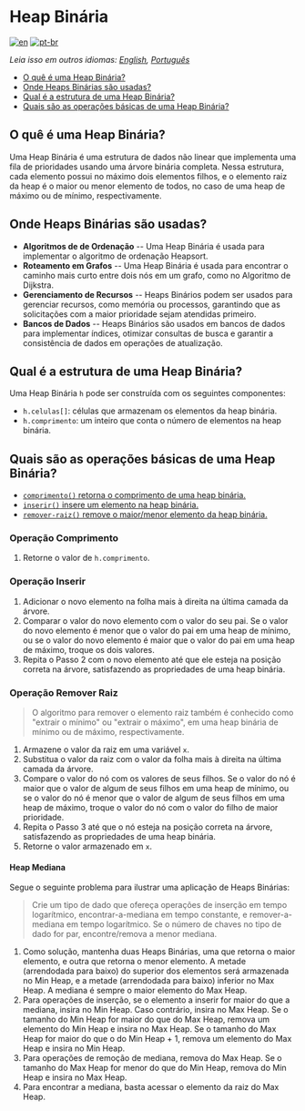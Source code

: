# Heap Binária

[![en](https://img.shields.io/badge/lang-en-red.svg)](./README.md) [![pt-br](https://img.shields.io/badge/lang-pt--br-green.svg)](README.pt-br.md)

_Leia isso em outros idiomas: [English](README.md), [Português](README.pt-br.md)_

- [O quê é uma Heap Binária?](#o-quê-é-uma-heap-binária)
- [Onde Heaps Binárias são usadas?](#onde-heaps-binárias-são-usadas)
- [Qual é a estrutura de uma Heap Binária?](#qual-é-a-estrutura-de-uma-heap-binária)
- [Quais são as operações básicas de uma Heap Binária?](#quais-são-as-operações-básicas-de-uma-heap-binária)

## O quê é uma Heap Binária?

Uma Heap Binária é uma estrutura de dados não linear que implementa uma fila de prioridades usando uma árvore binária completa. Nessa estrutura, cada elemento possui no máximo dois elementos filhos, e o elemento raiz da heap é o maior ou menor elemento de todos, no caso de uma heap de máximo ou de mínimo, respectivamente.

## Onde Heaps Binárias são usadas?

- **Algoritmos de de Ordenação** -- Uma Heap Binária é usada para implementar o algoritmo de ordenação Heapsort.
- **Roteamento em Grafos** -- Uma Heap Binária é usada para encontrar o caminho mais curto entre dois nós em um grafo, como no Algoritmo de Dijkstra.
- **Gerenciamento de Recursos** -- Heaps Binários podem ser usados para gerenciar recursos, como memória ou processos, garantindo que as solicitações com a maior prioridade sejam atendidas primeiro.
- **Bancos de Dados** -- Heaps Binários são usados em bancos de dados para implementar índices, otimizar consultas de busca e garantir a consistência de dados em operações de atualização.

## Qual é a estrutura de uma Heap Binária?

Uma Heap Binária `h` pode ser construída com os seguintes componentes:

- `h.celulas[]`: células que armazenam os elementos da heap binária.
- `h.comprimento`: um inteiro que conta o número de elementos na heap binária.

## Quais são as operações básicas de uma Heap Binária?

- [`comprimento()` retorna o comprimento de uma heap binária.](#operação-comprimento)
- [`inserir()` insere um elemento na heap binária.](#operação-inserir)
- [`remover-raiz()` remove o maior/menor elemento da heap binária.](#operação-remover-raiz)

### Operação Comprimento

1. Retorne o valor de `h.comprimento`.

### Operação Inserir

1. Adicionar o novo elemento na folha mais à direita na última camada da árvore.
2. Comparar o valor do novo elemento com o valor do seu pai. Se o valor do novo elemento é menor que o valor do pai em uma heap de mínimo, ou se o valor do novo elemento é maior que o valor do pai em uma heap de máximo, troque os dois valores.
3. Repita o Passo 2 com o novo elemento até que ele esteja na posição correta na árvore, satisfazendo as propriedades de uma heap binária.

### Operação Remover Raiz

> O algoritmo para remover o elemento raiz também é conhecido como "extrair o mínimo" ou "extrair o máximo", em uma heap binária de mínimo ou de máximo, respectivamente.

1. Armazene o valor da raiz em uma variável `x`.
2. Substitua o valor da raiz com o valor da folha mais à direita na última camada da árvore.
3. Compare o valor do nó com os valores de seus filhos. Se o valor do nó é maior que o valor de algum de seus filhos em uma heap de mínimo, ou se o valor do nó é menor que o valor de algum de seus filhos em uma heap de máximo, troque o valor do nó com o valor do filho de maior prioridade.
4. Repita o Passo 3 até que o nó esteja na posição correta na árvore, satisfazendo as propriedades de uma heap binária.
5. Retorne o valor armazenado em `x`.

#### Heap Mediana

Segue o seguinte problema para ilustrar uma aplicação de Heaps Binárias:
> Crie um tipo de dado que ofereça operações de inserção em tempo logarítmico, encontrar-a-mediana em tempo constante, e remover-a-mediana em tempo logarítmico. Se o número de chaves no tipo de dado for par, encontre/remova a menor mediana.
1. Como solução, mantenha duas Heaps Binárias, uma que retorna o maior elemento, e outra que retorna o menor elemento. A metade (arrendodada para baixo) do superior dos elementos será armazenada no Min Heap, e a metade (arrendodada para baixo) inferior no Max Heap. A mediana é sempre o maior elemento do Max Heap.
2. Para operações de inserção, se o elemento a inserir for maior do que a mediana, insira no Min Heap. Caso contrário, insira no Max Heap. Se o tamanho do Min Heap for maior do que do Max Heap, remova um elemento do Min Heap e insira no Max Heap. Se o tamanho do Max Heap for maior do que o do Min Heap + 1, remova um elemento do Max Heap e insira no Min Heap.
3. Para operações de remoção de mediana, remova do Max Heap. Se o tamanho do Max Heap for menor do que do Min Heap, remova do Min Heap e insira no Max Heap.
4. Para encontrar a mediana, basta acessar o elemento da raiz do Max Heap.
